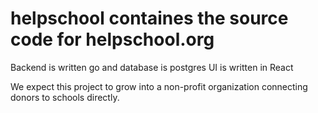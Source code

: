 # helpschool containes the source code for helpschool.org
Backend is written go and database is postgres
UI is written in React 

We expect this project to grow into a non-profit organization connecting donors to schools directly.
